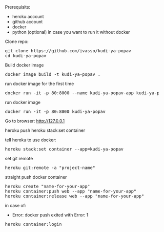 Prerequisits:
 - heroku account
 - github account
 - docker
 - python (optional) in case you want to run it without docker

Clone repo:
<pre>
git clone https://github.com/ivasso/kudi-ya-popav
cd kudi-ya-popav
</pre>

Build docker image
<pre>
docker image build -t kudi-ya-popav .
</pre>

run docker image for the first time
<pre>
docker run -it -p 80:8000 --name kudi-ya-popav-app kudi-ya-popav
</pre>

run docker image
<pre>
docker run -it -p 80:8000 kudi-ya-popav
</pre>

Go to browser: http://127.0.0.1

heroku push
heroku stack:set container

tell heroku to use docker:
<pre>
heroku stack:set container --app=kudi-ya-popav
</pre>

set git remote
<pre>
heroku git:remote -a "project-name"
</pre>

straight push docker container
<pre>
heroku create "name-for-your-app"
heroku container:push web --app "name-for-your-app"
heroku container:release web --app "name-for-your-app"
</pre>

in case of:
- Error: docker push exited with Error: 1
<pre>heroku container:login</pre>
